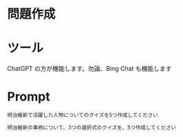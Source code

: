# 問題作成

# ツール

ChatGPT の方が機能します。勿論、Bing Chat も機能します

# Prompt

```cmd
明治維新で活躍した人物についてのクイズを5つ作成してください
```

```cmd
明治維新の事柄について、3つの選択式のクイズを、5つ作成してください
```